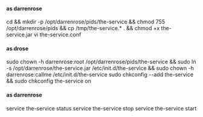 #### as darrenrose
cd && mkdir -p /opt/darrenrose/pids/the-service && chmod 755 /opt/darrenrose/pids  && cp /tmp/the-service.* . && chmod +x the-service.jar
vi the-service.conf

#### as drose
sudo chown -h darrenrose:root /opt/darrenrose/pids/the-service && sudo ln -s /opt/darrenrose/the-service.jar /etc/init.d/the-service && sudo chown -h darrenrose:callme /etc/init.d/the-service
sudo chkconfig --add the-service && sudo chkconfig the-service on

#### as darrenrose
service the-service status
service the-service stop
service the-service start


